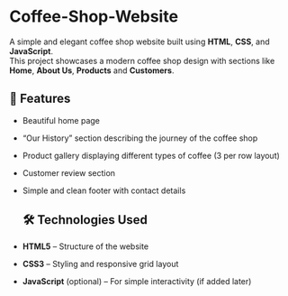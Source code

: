 # Coffee-Shop-Website

A simple and elegant coffee shop website built using **HTML**, **CSS**, and **JavaScript**.  
This project showcases a modern coffee shop design with sections like **Home**, **About Us**, **Products** and **Customers**.

## 🌿 Features

- Beautiful home page 
- “Our History” section describing the journey of the coffee shop  
- Product gallery displaying different types of coffee (3 per row layout)  
- Customer review section  
- Simple and clean footer with contact details

  ## 🛠️ Technologies Used

- **HTML5** – Structure of the website  
- **CSS3** – Styling and responsive grid layout  
- **JavaScript** (optional) – For simple interactivity (if added later)  
